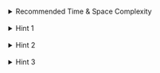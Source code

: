<br>
<details class="hint-accordion">  
    <summary>Recommended Time & Space Complexity</summary>
    <p>
    You should aim for a solution as good or better than <code>O(m * n)</code> time and <code>O(m * n)</code> space, where <code>m</code> is the length of the string <code>text1</code> and <code>n</code> is the length of the string <code>text2</code>.
    </p>
</details>

<br>
<details class="hint-accordion">  
    <summary>Hint 1</summary>
    <p>
    Try to think in terms of recursion and visualize it as a decision tree. Can you determine the possible decisions at each step? Maybe you should consider iterating through both strings recursively at the same time.
    </p>
</details>

<br>
<details class="hint-accordion">  
    <summary>Hint 2</summary>
    <p>
    At each recursion step, we have two choices: if the characters at the current indices of both strings match, we move both indices forward and extend the subsequence. Otherwise, we explore two paths by advancing one index at a time and recursively finding the longest subsequence. We return the maximum length between these two choices. This approach is exponential. Can you think of a way to optimize it?
    </p>
</details>

<br>
<details class="hint-accordion">  
    <summary>Hint 3</summary>
    <p>
    We return <code>0</code> if either index goes out of bounds. To optimize, we can use memoization to cache recursive call results and avoid redundant calculations. A hash map or a <code>2D</code> array can be used to store these results.
    </p>
</details>